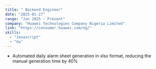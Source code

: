 ```yaml
---
title: " Backend Engineer"
date: "2025-01-27"
range: "Jan 2025 - Present"
company: "Huawei Technologies Company Nigeria Limited"
link: "https://consumer.huawei.com/ng/"
skills:
  - "Javascript"
  - "Go"
---
```


- Automated daily alarm sheet generation in xlsx format, reducing the manual generation time by 40%
